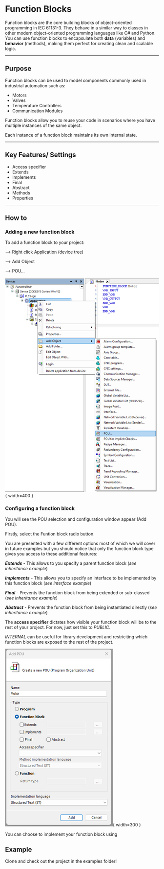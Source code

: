# Function Blocks

Function blocks are the core building blocks of object-oriented programming in IEC 61131-3. 
They behave in a similar way to classes in other modern object-oriented programming languages like C# and Python. 
You can use function blocks to encapsulate both **data** (variables) and **behavior** (methods), making them perfect for creating clean and scalable logic.

---

## Purpose

Function blocks can be used to model components commonly used in industrial automation such as:
- Motors
- Valves
- Temperature Controllers
- Communication Modules

Function blocks allow you to reuse your code in scenarios where you have multiple instances of the same object.

Each instance of a function block maintains its own internal state.

---

## Key Features/ Settings
- Access specifier
- Extends
- Implements
- Final
- Abstract
- Methods
- Properties

---

## How to

### Adding a new function block
To add a function block to your project:

--> Right click Application (device tree)

--> Add Object 

--> POU...

![Insert POU](docs/private/images/FunctionBlocks/add-pou.png){ width=400 }


### Configuring a function block

You will see the POU selection and configuration window appear (Add POU).

Firstly, select the Funtion block radio button.

You are presented with a few different options most of which we will cover in future examples but you should notice that only the function block type gives you access to these additional features:

***Extends*** - This allows to you specify a parent function block (*see inheritance example*)

***Implements*** - This allows you to specify an interface to be implemented by this function block (*see interface example*)

***Final*** - Prevents the function block from being extended or sub-classed (*see inheritance example*)

***Abstract*** - Prevents the function block from being instantiated directly (*see inheritance example*)


The **access specifier** dictates how visible your function block will be to the rest of your project. For now, just set this to *PUBLIC*. 

*INTERNAL* can be useful for library development and restriciting which function blocks are exposed to the rest of the project.


![Insert POU](docs/private/images/FunctionBlocks/configure.png){ width=300 }

You can choose to implement your function block using 


## Example

Clone and check out the project in the examples folder!
